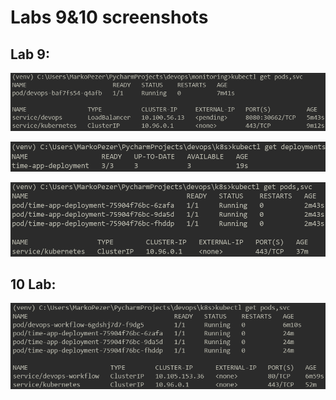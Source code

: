 # Labs 9&10 screenshots

## Lab 9:

![image_1](./images/K8S.png)

![image_2](./images/replicas.png)

![image_3](./images/after_lb.png)

## 10 Lab:


![image_4](./images/wf.png)